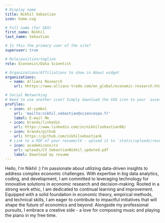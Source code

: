 ```yaml
---
# Display name
title: Nikhil Sebastian
icon: home.svg

# Full name (for SEO)
first_name: Nikhil
last_name: Sebastian

# Is this the primary user of the site?
superuser: true

# Role/position/tagline
role: Economist/Data Scientist

# Organizations/Affiliations to show in About widget
organizations:
  - name: Allianz Research
    url: hhttps://www.allianz-trade.com/en_global/economic-research.html

# Social Networking
# Need to use another icon? Simply download the SVG icon to your `assets/media/icons/` folder.
profiles:
  - icon: at-symbol
    url: 'mailto:nikhil.sebastian@sciencespo.fr'
    label: E-mail Me
  - icon: brands/linkedin
    url: https://www.linkedin.com/in/nikhilsebastian98/
  - icon: brands/github
    url: https://github.com/nikhilsebastiank
  # Link to a PDF of your resume/CV - upload it to `static/uploads/resume.pdf`
  - icon: academicons/cv
    url: uploads/CV_SebastianNikhil_updated.pdf
    label: Download my resume
---
```


Hello, I'm Nikhil :) I'm passionate about utilizing data-driven insights to address complex economic challenges. With expertise in big data analytics, coding, and development, I am committed to leveraging technology for innovative solutions in economic research and decision-making. Rooted in a strong work ethic, I am dedicated to continual learning and improvement. Equipped with a solid foundation in economic theory, empirical methods, and technical skills, I am eager to contribute to impactful initiatives that will shape the future of economics and beyond. Alongside my professional pursuits, I embrace a creative side - a love for composing music and playing the piano in my free time.